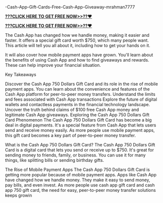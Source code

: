 -Cash-App-Gift-Cards-Free-Cash-App-Giveaway-mrahman7777

**[???CLICK HERE TO GET FREE NOW>>??❤️](https://cutt.ly/SeVJN6y3)**

**[???CLICK HERE TO GET FREE NOW>>??❤️](https://cutt.ly/SeVJN6y3)**

The Cash App has changed how we handle money, making it easier and faster. It offers a special gift card worth $750, which many people want. This article will tell you all about it, including how to get your hands on it.

It will also cover how mobile payment apps have grown. You'll learn about the benefits of using Cash App and how to find giveaways and rewards. These can help improve your financial situation.

Key Takeaways

Discover the Cash App 750 Dollars Gift Card and its role in the rise of mobile payment apps.
You can learn about the convenience and features of the Cash App platform for peer-to-peer money transfers.
Understand the limits and fees associated with Cash App transactions
Explore the future of digital wallets and contactless payments in the financial technology landscape.
Uncover the truth behind claims of $100 free Cash App money and legitimate Cash App giveaways.
Exploring the Cash App 750 Dollars Gift Card Phenomenon
The Cash App 750 Dollars Gift Card has become a big deal in digital payments. It's a special feature from Cash App that lets users send and receive money easily. As more people use mobile payment apps, this gift card becomes a key part of peer-to-peer money transfer.

What is the Cash App 750 Dollars Gift Card?
The Cash App 750 Dollars Gift Card is a digital card that lets you send or receive up to $750. It's great for sending money to friends, family, or business. You can use it for many things, like splitting bills or sending birthday gifts.

The Rise of Mobile Payment Apps
The Cash App 750 Dollars Gift Card is getting more popular because of mobile payment apps. Apps like Cash App have changed how we handle money. They make it easy to send money, pay bills, and even invest. As more people use cash app gift card and cash app 750 gift card, the need for easy, peer-to-peer money transfer solutions keeps growin
